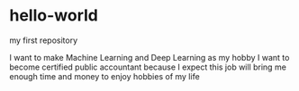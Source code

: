 # hello-world
my first repository 

I want to make Machine Learning and Deep Learning as my hobby
I want to become certified public accountant because I expect this job will bring me 
enough time and money to enjoy hobbies of my life
